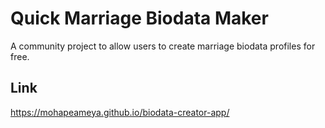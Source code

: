 # Quick Marriage Biodata Maker

A community project to allow users to create marriage biodata profiles for free.

## Link
https://mohapeameya.github.io/biodata-creator-app/